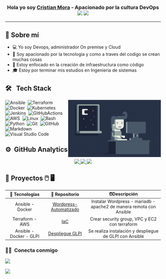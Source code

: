 <h3 align="center">Hola yo soy <a href="https://freshidea.com/jonah/">Cristian Mora</a> - Apacionado por la cultura DevOps <img src="https://media.giphy.com/media/hvRJCLFzcasrR4ia7z/giphy.gif" width="28"> <img src="https://emojis.slackmojis.com/emojis/images/1531849430/4246/blob-sunglasses.gif?1531849430" width="28"/></h3>

----
## 📖 Sobre mí

* 💻 Yo soy Devops, administrador On premise y Cloud
* 🎨 Soy apacionado por la tecnologia y como a traves del codigo se crean muchas cosas
* 📱 Estoy enfocado en la creación de infraestructura como código
* 🎓 Estoy por terminar mis estudios en Ingenieria de sistemas

## 🛠 &nbsp; Tech Stack

<img alt="Night Coding" src="https://raw.githubusercontent.com/AVS1508/AVS1508/master/assets/Night-Coding.gif" align="right"/>

![Ansible](https://img.shields.io/badge/-Ansible-05122A?style=flat&logo=Ansible)&nbsp;
![Terraform](https://img.shields.io/badge/-Terraform-05122A?style=flat&logo=Terraform)&nbsp;
![Docker](https://img.shields.io/badge/-Docker-05122A?style=flat&logo=Docker)&nbsp;
![Kubernetes](https://img.shields.io/badge/-Kubernetes-05122A?style=flat&logo=Kubernetes)&nbsp;
![Jenkins](https://img.shields.io/badge/-Jenkins-05122A?style=flat&logo=Jenkins)&nbsp;
![GitHubActions](https://img.shields.io/badge/-GitHubActions-05122A?style=flat&logo=GitHubActions)&nbsp;
![AWS](https://img.shields.io/badge/-AWS-05122A?style=flat&logo=AWS)&nbsp;
![Linux](https://img.shields.io/badge/-Linux-05122A?style=flat&logo=Linux)&nbsp;
![Bash](https://img.shields.io/badge/-Bash-05122A?style=flat&logo=Bash)&nbsp;
![Python](https://img.shields.io/badge/-Python-05122A?style=flat&logo=python)&nbsp;
![Git](https://img.shields.io/badge/-Git-05122A?style=flat&logo=git)&nbsp;
![GitHub](https://img.shields.io/badge/-GitHub-05122A?style=flat&logo=github)&nbsp;
![Markdown](https://img.shields.io/badge/-Markdown-05122A?style=flat&logo=markdown)\
![Visual Studio Code](https://img.shields.io/badge/-Visual%20Studio%20Code-05122A?style=flat&logo=visual-studio-code&logoColor=007ACC)&nbsp;

## ⚙️ &nbsp;GitHub Analytics

<p align="center">
<a href="https://github.com/cristianmorac">
  <img height="180em" src="https://github-profile-trophy.vercel.app/?username=cristianmorac&theme=darkhub"/>
  <img height="180em" src="https://streak-stats.demolab.com/?user=cristianmorac&theme=dark&hide_border=tru"/>
  <img height="180em" src="https://github-readme-stats.vercel.app/api?username=cristianmorac&show_icons=true&count_private=true&theme=tokyonight"/>
  
</a>
</p>

## 🚀 **Proyectos** :computer_mouse: :desktop_computer: 

| 💼 Tecnologías |  🏢 Repositorio | ⏰Descripción  |
| :-: | :-: | :-: |
| Ansible - Docker | [Wordpress-Automatizado](https://github.com/cristianmorac/docker-ansible-wordpress) | Instalar Wordpress - mariadb - apache2 de manera remota con Ansible |
| Terraform - AWS | [IaC](https://github.com/cristianmorac/TF_EC2_VPC) | Crear security group, VPC y EC2 con terraform |
| Ansible - Docker - GLPI | [Despliegue GLPI](https://github.com/cristianmorac/ansible-docker/) | Se realiza instalación y despliegue de GLPI con Ansible |

### 🤝🏻 &nbsp;Conecta conmigo

<a href="https://github.com/cristianmorac" target="_blank"><img src="https://img.shields.io/badge/Github-cristianmorac-green?style=for-the-badge&logo=github"></a>

<a href="mailto:kasroudrakrd@gmail.com" target="_blank"><img src="https://img.shields.io/badge/EmaiL-cristianfmorac@gmail.com-teal?style=for-the-badge&logo=gmail"></a>
